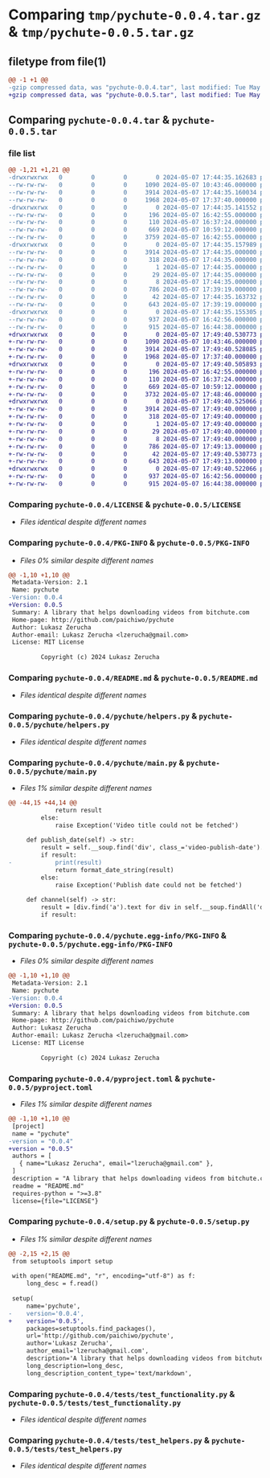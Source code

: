 # Comparing `tmp/pychute-0.0.4.tar.gz` & `tmp/pychute-0.0.5.tar.gz`

## filetype from file(1)

```diff
@@ -1 +1 @@
-gzip compressed data, was "pychute-0.0.4.tar", last modified: Tue May  7 17:44:35 2024, max compression
+gzip compressed data, was "pychute-0.0.5.tar", last modified: Tue May  7 17:49:40 2024, max compression
```

## Comparing `pychute-0.0.4.tar` & `pychute-0.0.5.tar`

### file list

```diff
@@ -1,21 +1,21 @@
-drwxrwxrwx   0        0        0        0 2024-05-07 17:44:35.162683 pychute-0.0.4/
--rw-rw-rw-   0        0        0     1090 2024-05-07 10:43:46.000000 pychute-0.0.4/LICENSE
--rw-rw-rw-   0        0        0     3914 2024-05-07 17:44:35.160034 pychute-0.0.4/PKG-INFO
--rw-rw-rw-   0        0        0     1968 2024-05-07 17:37:40.000000 pychute-0.0.4/README.md
-drwxrwxrwx   0        0        0        0 2024-05-07 17:44:35.141552 pychute-0.0.4/pychute/
--rw-rw-rw-   0        0        0      196 2024-05-07 16:42:55.000000 pychute-0.0.4/pychute/__init__.py
--rw-rw-rw-   0        0        0      110 2024-05-07 16:37:24.000000 pychute-0.0.4/pychute/config.py
--rw-rw-rw-   0        0        0      669 2024-05-07 10:59:12.000000 pychute-0.0.4/pychute/helpers.py
--rw-rw-rw-   0        0        0     3759 2024-05-07 16:42:55.000000 pychute-0.0.4/pychute/main.py
-drwxrwxrwx   0        0        0        0 2024-05-07 17:44:35.157989 pychute-0.0.4/pychute.egg-info/
--rw-rw-rw-   0        0        0     3914 2024-05-07 17:44:35.000000 pychute-0.0.4/pychute.egg-info/PKG-INFO
--rw-rw-rw-   0        0        0      318 2024-05-07 17:44:35.000000 pychute-0.0.4/pychute.egg-info/SOURCES.txt
--rw-rw-rw-   0        0        0        1 2024-05-07 17:44:35.000000 pychute-0.0.4/pychute.egg-info/dependency_links.txt
--rw-rw-rw-   0        0        0       29 2024-05-07 17:44:35.000000 pychute-0.0.4/pychute.egg-info/requires.txt
--rw-rw-rw-   0        0        0        8 2024-05-07 17:44:35.000000 pychute-0.0.4/pychute.egg-info/top_level.txt
--rw-rw-rw-   0        0        0      786 2024-05-07 17:39:19.000000 pychute-0.0.4/pyproject.toml
--rw-rw-rw-   0        0        0       42 2024-05-07 17:44:35.163732 pychute-0.0.4/setup.cfg
--rw-rw-rw-   0        0        0      643 2024-05-07 17:39:19.000000 pychute-0.0.4/setup.py
-drwxrwxrwx   0        0        0        0 2024-05-07 17:44:35.155305 pychute-0.0.4/tests/
--rw-rw-rw-   0        0        0      937 2024-05-07 16:42:56.000000 pychute-0.0.4/tests/test_functionality.py
--rw-rw-rw-   0        0        0      915 2024-05-07 16:44:38.000000 pychute-0.0.4/tests/test_helpers.py
+drwxrwxrwx   0        0        0        0 2024-05-07 17:49:40.530773 pychute-0.0.5/
+-rw-rw-rw-   0        0        0     1090 2024-05-07 10:43:46.000000 pychute-0.0.5/LICENSE
+-rw-rw-rw-   0        0        0     3914 2024-05-07 17:49:40.528085 pychute-0.0.5/PKG-INFO
+-rw-rw-rw-   0        0        0     1968 2024-05-07 17:37:40.000000 pychute-0.0.5/README.md
+drwxrwxrwx   0        0        0        0 2024-05-07 17:49:40.505893 pychute-0.0.5/pychute/
+-rw-rw-rw-   0        0        0      196 2024-05-07 16:42:55.000000 pychute-0.0.5/pychute/__init__.py
+-rw-rw-rw-   0        0        0      110 2024-05-07 16:37:24.000000 pychute-0.0.5/pychute/config.py
+-rw-rw-rw-   0        0        0      669 2024-05-07 10:59:12.000000 pychute-0.0.5/pychute/helpers.py
+-rw-rw-rw-   0        0        0     3732 2024-05-07 17:48:46.000000 pychute-0.0.5/pychute/main.py
+drwxrwxrwx   0        0        0        0 2024-05-07 17:49:40.525066 pychute-0.0.5/pychute.egg-info/
+-rw-rw-rw-   0        0        0     3914 2024-05-07 17:49:40.000000 pychute-0.0.5/pychute.egg-info/PKG-INFO
+-rw-rw-rw-   0        0        0      318 2024-05-07 17:49:40.000000 pychute-0.0.5/pychute.egg-info/SOURCES.txt
+-rw-rw-rw-   0        0        0        1 2024-05-07 17:49:40.000000 pychute-0.0.5/pychute.egg-info/dependency_links.txt
+-rw-rw-rw-   0        0        0       29 2024-05-07 17:49:40.000000 pychute-0.0.5/pychute.egg-info/requires.txt
+-rw-rw-rw-   0        0        0        8 2024-05-07 17:49:40.000000 pychute-0.0.5/pychute.egg-info/top_level.txt
+-rw-rw-rw-   0        0        0      786 2024-05-07 17:49:13.000000 pychute-0.0.5/pyproject.toml
+-rw-rw-rw-   0        0        0       42 2024-05-07 17:49:40.530773 pychute-0.0.5/setup.cfg
+-rw-rw-rw-   0        0        0      643 2024-05-07 17:49:13.000000 pychute-0.0.5/setup.py
+drwxrwxrwx   0        0        0        0 2024-05-07 17:49:40.522066 pychute-0.0.5/tests/
+-rw-rw-rw-   0        0        0      937 2024-05-07 16:42:56.000000 pychute-0.0.5/tests/test_functionality.py
+-rw-rw-rw-   0        0        0      915 2024-05-07 16:44:38.000000 pychute-0.0.5/tests/test_helpers.py
```

### Comparing `pychute-0.0.4/LICENSE` & `pychute-0.0.5/LICENSE`

 * *Files identical despite different names*

### Comparing `pychute-0.0.4/PKG-INFO` & `pychute-0.0.5/PKG-INFO`

 * *Files 0% similar despite different names*

```diff
@@ -1,10 +1,10 @@
 Metadata-Version: 2.1
 Name: pychute
-Version: 0.0.4
+Version: 0.0.5
 Summary: A library that helps downloading videos from bitchute.com
 Home-page: http://github.com/paichiwo/pychute
 Author: Lukasz Zerucha
 Author-email: Lukasz Zerucha <lzerucha@gmail.com>
 License: MIT License
         
         Copyright (c) 2024 Lukasz Zerucha
```

### Comparing `pychute-0.0.4/README.md` & `pychute-0.0.5/README.md`

 * *Files identical despite different names*

### Comparing `pychute-0.0.4/pychute/helpers.py` & `pychute-0.0.5/pychute/helpers.py`

 * *Files identical despite different names*

### Comparing `pychute-0.0.4/pychute/main.py` & `pychute-0.0.5/pychute/main.py`

 * *Files 1% similar despite different names*

```diff
@@ -44,15 +44,14 @@
             return result
         else:
             raise Exception('Video title could not be fetched')
 
     def publish_date(self) -> str:
         result = self.__soup.find('div', class_='video-publish-date').text
         if result:
-            print(result)
             return format_date_string(result)
         else:
             raise Exception('Publish date could not be fetched')
 
     def channel(self) -> str:
         result = [div.find('a').text for div in self.__soup.findAll('div', attrs={'class': 'details'})]
         if result:
```

### Comparing `pychute-0.0.4/pychute.egg-info/PKG-INFO` & `pychute-0.0.5/pychute.egg-info/PKG-INFO`

 * *Files 0% similar despite different names*

```diff
@@ -1,10 +1,10 @@
 Metadata-Version: 2.1
 Name: pychute
-Version: 0.0.4
+Version: 0.0.5
 Summary: A library that helps downloading videos from bitchute.com
 Home-page: http://github.com/paichiwo/pychute
 Author: Lukasz Zerucha
 Author-email: Lukasz Zerucha <lzerucha@gmail.com>
 License: MIT License
         
         Copyright (c) 2024 Lukasz Zerucha
```

### Comparing `pychute-0.0.4/pyproject.toml` & `pychute-0.0.5/pyproject.toml`

 * *Files 1% similar despite different names*

```diff
@@ -1,10 +1,10 @@
 [project]
 name = "pychute"
-version = "0.0.4"
+version = "0.0.5"
 authors = [
   { name="Lukasz Zerucha", email="lzerucha@gmail.com" },
 ]
 description = "A library that helps downloading videos from bitchute.com"
 readme = "README.md"
 requires-python = ">=3.8"
 license={file="LICENSE"}
```

### Comparing `pychute-0.0.4/setup.py` & `pychute-0.0.5/setup.py`

 * *Files 1% similar despite different names*

```diff
@@ -2,15 +2,15 @@
 from setuptools import setup
 
 with open("README.md", "r", encoding="utf-8") as f:
     long_desc = f.read()
 
 setup(
     name='pychute',
-    version='0.0.4',
+    version='0.0.5',
     packages=setuptools.find_packages(),
     url='http://github.com/paichiwo/pychute',
     author='Lukasz Zerucha',
     author_email='lzerucha@gmail.com',
     description='A library that helps downloading videos from bitchute.com',
     long_description=long_desc,
     long_description_content_type='text/markdown',
```

### Comparing `pychute-0.0.4/tests/test_functionality.py` & `pychute-0.0.5/tests/test_functionality.py`

 * *Files identical despite different names*

### Comparing `pychute-0.0.4/tests/test_helpers.py` & `pychute-0.0.5/tests/test_helpers.py`

 * *Files identical despite different names*


